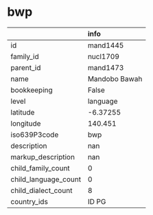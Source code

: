 # bwp
|                      | info          |
|:---------------------|:--------------|
| id                   | mand1445      |
| family_id            | nucl1709      |
| parent_id            | mand1473      |
| name                 | Mandobo Bawah |
| bookkeeping          | False         |
| level                | language      |
| latitude             | -6.37255      |
| longitude            | 140.451       |
| iso639P3code         | bwp           |
| description          | nan           |
| markup_description   | nan           |
| child_family_count   | 0             |
| child_language_count | 0             |
| child_dialect_count  | 8             |
| country_ids          | ID PG         |